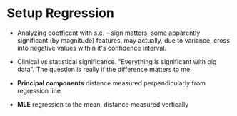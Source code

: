 # Setup Regression

* Analyzing coefficent with s.e. - sign matters, some apparently significant (by magnitude) features, may actually, due to variance, cross into negative values within it's confidence interval.

* Clinical vs statistical significance. "Everything is significant with big data". The question is really if the difference matters to me.

* **Principal components** distance measured perpendicularly from regression line

* **MLE** regression to the mean, distance measured vertically

